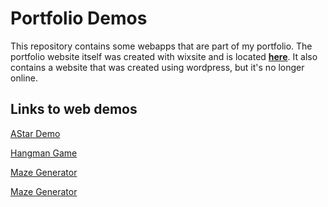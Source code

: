# Portfolio Demos

This repository contains some webapps that are part of my portfolio. The portfolio website itself was created with wixsite and is located [**here**](/astar_demo/index.html). It also contains a website that was created using wordpress, but it's no longer online.

## Links to web demos

[AStar Demo](https://lordbenedikt.github.io/portfolio_siteground/astar_demo/index.html)

[Hangman Game](https://lordbenedikt.github.io/portfolio_siteground/hangman/index.html)

[Maze Generator](https://lordbenedikt.github.io/portfolio_siteground/maze_generator/index.html)

[Maze Generator](https://lordbenedikt.github.io/portfolio_siteground/3D-Dungeon_v0.71_webgl/index.html)